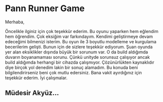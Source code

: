 # Pann Runner Game

Merhaba,

Öncelikle ilginiz için çok teşekkür ederim. Bu oyunu yaparken hem eğlendim hem öğrendim. Çok eksiğim var farkındayım. Kendimi geliştirmeye devam edeceğimi bilmenizi isterim. Bu oyun ile 3 boyutlu modelleme ve kurgulama becerilerim gelişti. Bunun için de sizlere teşekkür ediyorum. Şuan oyunda yer alan eksiklikler dışında büyük bir sorunum var. O da build aldığımda duvarın boyanamaması sorunu. Çünkü unityde sorunsuz çalışıyor ancak build aldığımda herhangi bir cihazda çalışmıyor. Çözünürlükten kaynaklıdır diye birçok yol denedim lakin bir sonuç alamadım. Bu konuda beni bilgilendirirseniz beni çok mutlu edersiniz. Bana vakit ayırdığınız için teşekkür ederim. İyi çalışmalar.

## Müdesir Akyüz...
